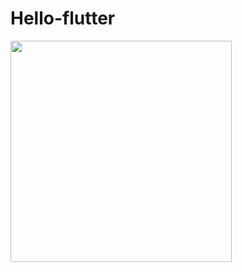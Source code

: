 # Hello-flutter

<img width="354" src="http://img20.360buyimg.com/uba/jfs/t20755/359/2055874276/121116/af42b775/5b45b663N10aea730.png" />
